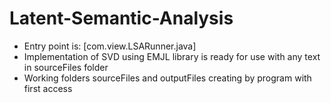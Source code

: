 # Latent-Semantic-Analysis
- Entry point is: [com.view.LSARunner.java]
- Implementation of SVD using EMJL library is ready for use with any text in sourceFiles folder
- Working folders sourceFiles and outputFiles creating by program with first access
